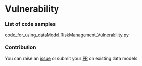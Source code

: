 # Vulnerability

### List of code samples 

<!-- 50-List of code -->

<!-- [code entry](link) -->
[code_for_using_dataModel.RiskManagement_Vulnerability.py](https://github.com/smart-data-models/dataModel.RiskManagement/blob/master/Vulnerability/code/code_for_using_dataModel.RiskManagement_Vulnerability.py)


<!-- /50-List of code -->

### Contribution
You can raise an [issue](https://github.com/smart-data-models/dataModel.RiskManagement/issues) or submit your [PR](https://github.com/smart-data-models/dataModel.RiskManagement/pulls) on existing data models
